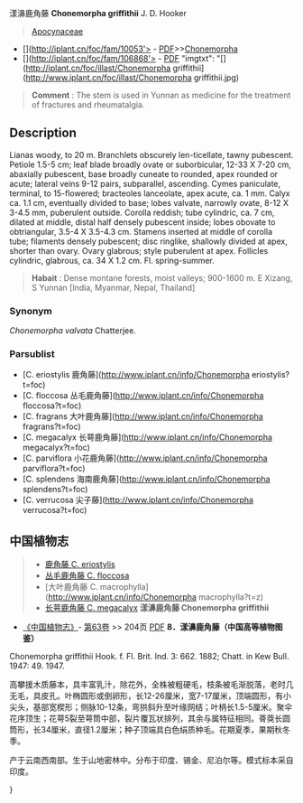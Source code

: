 漾濞鹿角藤 **Chonemorpha griffithii** J. D. Hooker

> [Apocynaceae](http://www.iplant.cn/info/Apocynaceae?t=foc)
* [](http://iplant.cn/foc/fam/10053'> - [PDF](http://iplant.cn/foc/pdf/Apocynaceae.pdf)>>[Chonemorpha](http://www.iplant.cn/info/Chonemorpha?t=foc)
* [](http://iplant.cn/foc/fam/106868'> - [PDF](http://www.iplant.cn/foc/pdf/Chonemorpha.pdf)
  "imgtxt": "[](http://iplant.cn/foc/illast/Chonemorpha griffithii](http://www.iplant.cn/foc/illast/Chonemorpha griffithii.jpg)
> **Comment** : 
> The stem is used in Yunnan as medicine for the treatment of fractures and rheumatalgia.

## Description

Lianas woody, to 20 m. Branchlets obscurely len-ticellate, tawny pubescent. Petiole 1.5-5 cm; leaf blade broadly ovate or suborbicular, 12-33 X 7-20 cm, abaxially pubescent, base broadly cuneate to rounded, apex rounded or acute; lateral veins 9-12 pairs, subparallel, ascending. Cymes paniculate, terminal, to 15-flowered; bracteoles lanceolate, apex acute, ca. 1 mm. Calyx ca. 1.1 cm, eventually divided to base; lobes valvate, narrowly ovate, 8-12 X 3-4.5 mm, puberulent outside. Corolla reddish; tube cylindric, ca. 7 cm, dilated at middle, distal half densely pubescent inside; lobes obovate to obtriangular, 3.5-4 X 3.5-4.3 cm. Stamens inserted at middle of corolla tube; filaments densely pubescent; disc ringlike, shallowly divided at apex, shorter than ovary. Ovary glabrous; style puberulent at apex. Follicles cylindric, glabrous, ca. 34 X 1.2 cm. Fl. spring-summer.
> **Habait** : 
> Dense montane forests, moist valleys; 900-1600 m. E Xizang, S Yunnan [India, Myanmar, Nepal, Thailand]

### Synonym
*Chonemorpha valvata* Chatterjee.

### Parsublist

* [C.  eriostylis  鹿角藤](http://www.iplant.cn/info/Chonemorpha eriostylis?t=foc)
* [C.  floccosa  丛毛鹿角藤](http://www.iplant.cn/info/Chonemorpha floccosa?t=foc)
* [C.  fragrans  大叶鹿角藤](http://www.iplant.cn/info/Chonemorpha fragrans?t=foc)
* [C.  megacalyx  长萼鹿角藤](http://www.iplant.cn/info/Chonemorpha megacalyx?t=foc)
* [C.  parviflora  小花鹿角藤](http://www.iplant.cn/info/Chonemorpha parviflora?t=foc)
* [C.  splendens  海南鹿角藤](http://www.iplant.cn/info/Chonemorpha splendens?t=foc)
* [C.  verrucosa  尖子藤](http://www.iplant.cn/info/Chonemorpha verrucosa?t=foc)
## 中国植物志

> * [鹿角藤  C.  eriostylis](Chonemorpha-eriostylis-鹿角藤.md)
> * [丛毛鹿角藤  C.  floccosa](Chonemorpha-floccosa-丛毛鹿角藤.md)
> * [大叶鹿角藤  C.  macrophylla](http://www.iplant.cn/info/Chonemorpha macrophylla?t=z)
> * [长萼鹿角藤  C.  megacalyx](Chonemorpha-megacalyx-长萼鹿角藤.md)
**漾濞鹿角藤 Chonemorpha griffithii**

* [《中国植物志》](http://www.iplant.cn/frps)- [第63卷](http://www.iplant.cn/frps/vol/63) >> 204页 [PDF](http://www.iplant.cn/frps/pdf/63/204a.pdf)
**8．漾濞鹿角藤（中国高等植物图鉴）**

Chonemorpha griffithii Hook. f. Fl. Brit. Ind. 3: 662. 1882; Chatt. in Kew Bull. 1947: 49. 1947.

高攀援木质藤本，具丰富乳汁，除花外，全株被粗硬毛，枝条被毛渐脱落，老时几无毛，具皮孔。叶椭圆形或倒卵形，长12-26厘米，宽7-17厘米，顶端圆形，有小尖头，基部宽楔形；侧脉10-12条，弯拱斜升至叶缘网结；叶柄长1.5-5厘米。聚伞花序顶生；花萼5裂至萼筒中部，裂片覆瓦状排列，其余与属特征相同。蓇葖长圆筒形，长34厘米，直径1.2厘米；种子顶端具白色绢质种毛。花期夏季，果期秋冬季。

产于云南西南部。生于山地密林中。分布于印度、锡金、尼泊尔等。模式标本采自印度。

}